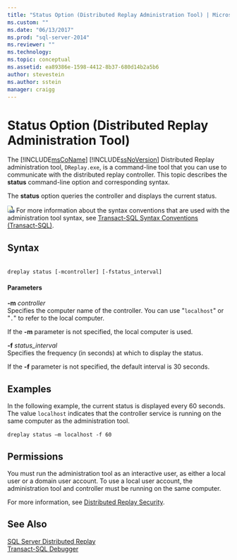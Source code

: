 ```yaml
---
title: "Status Option (Distributed Replay Administration Tool) | Microsoft Docs"
ms.custom: ""
ms.date: "06/13/2017"
ms.prod: "sql-server-2014"
ms.reviewer: ""
ms.technology:
ms.topic: conceptual
ms.assetid: ea89386e-1598-4412-8b37-680d14b2a5b6
author: stevestein
ms.author: sstein
manager: craigg
---
```

# Status Option (Distributed Replay Administration Tool)
  The [!INCLUDE[msCoName](../../includes/msconame-md.md)] [!INCLUDE[ssNoVersion](../../includes/ssnoversion-md.md)] Distributed Replay administration tool, `DReplay.exe`, is a command-line tool that you can use to communicate with the distributed replay controller. This topic describes the **status** command-line option and corresponding syntax.  
  
 The **status** option queries the controller and displays the current status.  
  
 ![Topic link icon](../../database-engine/media/topic-link.gif "Topic link icon") For more information about the syntax conventions that are used with the administration tool syntax, see [Transact-SQL Syntax Conventions &#40;Transact-SQL&#41;](/sql/t-sql/language-elements/transact-sql-syntax-conventions-transact-sql).  
  
## Syntax  
  
```  
  
dreplay status [-mcontroller] [-fstatus_interval]  
```  
  
#### Parameters  
 **-m** *controller*  
 Specifies the computer name of the controller. You can use "`localhost`" or "`.`" to refer to the local computer.  
  
 If the **-m** parameter is not specified, the local computer is used.  
  
 **-f** *status_interval*  
 Specifies the frequency (in seconds) at which to display the status.  
  
 If the **-f** parameter is not specified, the default interval is 30 seconds.  
  
## Examples  
 In the following example, the current status is displayed every 60 seconds. The value `localhost` indicates that the controller service is running on the same computer as the administration tool.  
  
```  
dreplay status –m localhost -f 60  
```  
  
## Permissions  
 You must run the administration tool as an interactive user, as either a local user or a domain user account. To use a local user account, the administration tool and controller must be running on the same computer.  
  
 For more information, see [Distributed Replay Security](distributed-replay-security.md).  
  
## See Also  
 [SQL Server Distributed Replay](sql-server-distributed-replay.md)   
 [Transact-SQL Debugger](../../relational-databases/scripting/transact-sql-debugger.md)  
  
  
